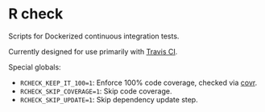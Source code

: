 # R check

Scripts for Dockerized continuous integration tests.

Currently designed for use primarily with [Travis CI][].

Special globals:

- `RCHECK_KEEP_IT_100=1`: Enforce 100% code coverage, checked via [covr][].
- `RCHECK_SKIP_COVERAGE=1`: Skip code coverage.
- `RCHECK_SKIP_UPDATE=1`: Skip dependency update step.

[covr]: https://cran.r-project.org/package=covr
[travis ci]: https://travis-ci.com/
